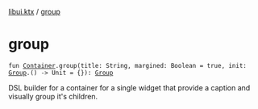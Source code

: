 [libui.ktx](index.md) / [group](./group.md)

# group

`fun `[`Container`](-container/index.md)`.group(title: String, margined: Boolean = true, init: `[`Group`](-group/index.md)`.() -> Unit = {}): `[`Group`](-group/index.md)

DSL builder for a container for a single widget that provide
a caption and visually group it's children.

